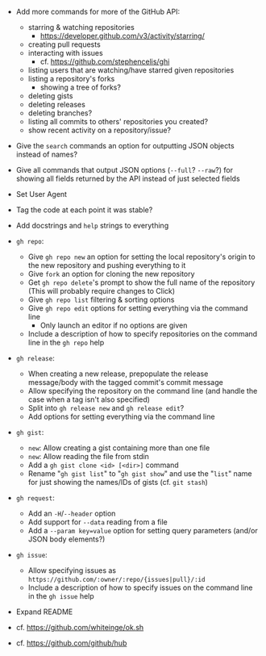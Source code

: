 - Add more commands for more of the GitHub API:
    - starring & watching repositories
        - <https://developer.github.com/v3/activity/starring/>
    - creating pull requests
    - interacting with issues
        - cf. <https://github.com/stephencelis/ghi>
    - listing users that are watching/have starred given repositories
    - listing a repository's forks
        - showing a tree of forks?
    - deleting gists
    - deleting releases
    - deleting branches?
    - listing all commits to others' repositories you created?
    - show recent activity on a repository/issue?

- Give the `search` commands an option for outputting JSON objects instead of
  names?
- Give all commands that output JSON options (`--full`? `--raw`?) for showing
  all fields returned by the API instead of just selected fields
- Set User Agent
- Tag the code at each point it was stable?
- Add docstrings and `help` strings to everything

- `gh repo`:
    - Give `gh repo new` an option for setting the local repository's origin to
      the new repository and pushing everything to it
    - Give `fork` an option for cloning the new repository
    - Get `gh repo delete`'s prompt to show the full name of the repository
      (This will probably require changes to Click)
    - Give `gh repo list` filtering & sorting options
    - Give `gh repo edit` options for setting everything via the command line
        - Only launch an editor if no options are given
    - Include a description of how to specify repositories on the command line
      in the `gh repo` help

- `gh release`:
    - When creating a new release, prepopulate the release message/body with
      the tagged commit's commit message
    - Allow specifying the repository on the command line (and handle the case
      when a tag isn't also specified)
    - Split into `gh release new` and `gh release edit`?
    - Add options for setting everything via the command line

- `gh gist`:
    - `new`: Allow creating a gist containing more than one file
    - `new`: Allow reading the file from stdin
    - Add a `gh gist clone <id> [<dir>]` command
    - Rename "`gh gist list`" to "`gh gist show`" and use the "`list`" name for
      just showing the names/IDs of gists  (cf. `git stash`)

- `gh request`:
    - Add an `-H`/`--header` option
    - Add support for `--data` reading from a file
    - Add a `--param key=value` option for setting query parameters (and/or
      JSON body elements?)

- `gh issue`:
    - Allow specifying issues as
      `https://github.com/:owner/:repo/{issues|pull}/:id`
    - Include a description of how to specify issues on the command line in the
      `gh issue` help

- Expand README
- cf. <https://github.com/whiteinge/ok.sh>
- cf. <https://github.com/github/hub>
